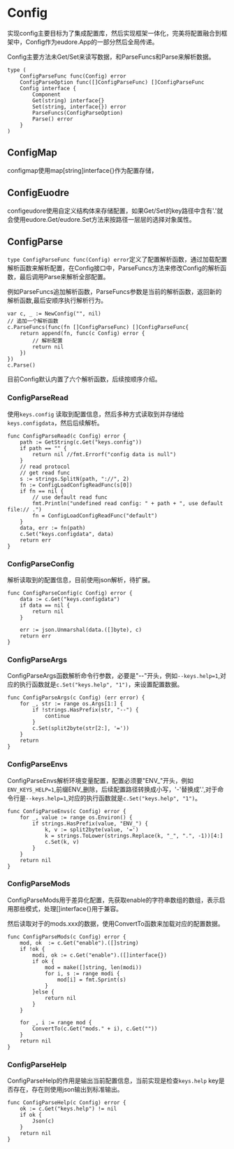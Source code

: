 # Config

实现config主要目标为了集成配置库，然后实现框架一体化，完美将配置融合到框架中，Config作为eudore.App的一部分然后全局传递。

Config主要方法未Get/Set来读写数据，和ParseFuncs和Parse来解析数据。

```golang
type (
	ConfigParseFunc func(Config) error
	ConfigParseOption func([]ConfigParseFunc) []ConfigParseFunc
	Config interface {
		Component
		Get(string) interface{}
		Set(string, interface{}) error
		ParseFuncs(ConfigParseOption)
		Parse() error
	}
)
```

##  ConfigMap

configmap使用map[string]interface{}作为配置存储，

## ConfigEuodre

configeudore使用自定义结构体来存储配置，如果Get/Set的key路径中含有'.'就会使用eudore.Get/eudore.Set方法来按路径一层层的选择对象属性。

## ConfigParse

`type ConfigParseFunc func(Config) error`定义了配置解析函数，通过加载配置解析函数来解析配置，在Config接口中，ParseFuncs方法来修改Config的解析函数，最后调用Parse来解析全部配置。


例如ParseFuncs追加解析函数，ParseFuncs参数是当前的解析函数，返回新的解析函数,最后安顺序执行解析行为。

```golang
var c, _ := NewConfig("", nil)
// 追加一个解析函数
c.ParseFuncs(func(fn []ConfigParseFunc) []ConfigParseFunc{
	return append(fn, func(c Config) error {
		// 解析配置
		return nil
	})
})
c.Parse()
```

目前Config默认内置了六个解析函数，后续按顺序介绍。

### ConfigParseRead

使用`keys.config` 读取到配置信息，然后多种方式读取到并存储给`keys.configdata`，然后后续解析。

```golang
func ConfigParseRead(c Config) error {
	path := GetString(c.Get("keys.config"))
	if path == "" {
		return nil //fmt.Errorf("config data is null")
	}
	// read protocol
	// get read func
	s := strings.SplitN(path, "://", 2)
	fn := ConfigLoadConfigReadFunc(s[0])
	if fn == nil {
		// use default read func
		fmt.Println("undefined read config: " + path + ", use default file:// .")
		fn = ConfigLoadConfigReadFunc("default")
	}
	data, err := fn(path)
	c.Set("keys.configdata", data)
	return err
}
```

### ConfigParseConfig

解析读取到的配置信息，目前使用json解析，待扩展。

```golang
func ConfigParseConfig(c Config) error {
	data := c.Get("keys.configdata")
	if data == nil {
		return nil
	}

	err := json.Unmarshal(data.([]byte), c)
	return err	
}

```

### ConfigParseArgs

ConfigParseArgs函数解析命令行参数，必要是"--"开头，例如`--keys.help=1`,对应的执行函数就是`c.Set("keys.help", "1")`，来设置配置数据。

```golang
func ConfigParseArgs(c Config) (err error) {
	for _, str := range os.Args[1:] {
		if !strings.HasPrefix(str, "--") {
			continue
		}
		c.Set(split2byte(str[2:], '='))
	}
	return
}

```

### ConfigParseEnvs

ConfigParseEnvs解析环境变量配置，配置必须要"ENV_"开头，例如`ENV_KEYS_HELP=1`,前缀ENV_删除，后续配置路径转换成小写，'-'替换成'.',对于命令行是`--keys.help=1`,对应的执行函数就是`c.Set("keys.help", "1")`。

```golang
func ConfigParseEnvs(c Config) error {
	for _, value := range os.Environ() {
		if strings.HasPrefix(value, "ENV_") {
			k, v := split2byte(value, '=')
			k = strings.ToLower(strings.Replace(k, "_", ".", -1))[4:]
			c.Set(k, v)
		}
	}
	return nil
}
```

### ConfigParseMods

ConfigParseMods用于差异化配置，先获取enable的字符串数组的数组，表示启用那些模式，处理[]interface{}用于兼容。

然后读取对于的mods.xxx的数据，使用ConvertTo函数来加载对应的配置数据。

```golang
func ConfigParseMods(c Config) error {
	mod, ok  := c.Get("enable").([]string)
	if !ok {
		modi, ok := c.Get("enable").([]interface{})
		if ok {
			mod = make([]string, len(modi))
			for i, s := range modi {
				mod[i] = fmt.Sprint(s)
			}
		}else {
			return nil
		}
	}

	for _, i := range mod {
		ConvertTo(c.Get("mods." + i), c.Get(""))
	}
	return nil
}
```

### ConfigParseHelp

ConfigParseHelp的作用是输出当前配置信息，当前实现是检查`keys.help` key是否存在，存在则使用json输出到标准输出。

```golang
func ConfigParseHelp(c Config) error {
	ok := c.Get("keys.help") != nil
	if ok {
		Json(c)
	}
	return nil
}
```